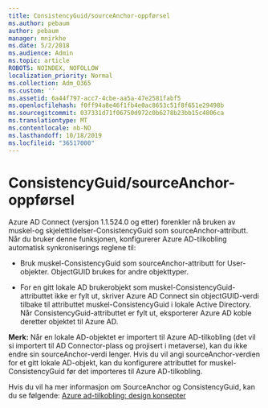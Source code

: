 ```yaml
---
title: ConsistencyGuid/sourceAnchor-oppførsel
ms.author: pebaum
author: pebaum
manager: mnirkhe
ms.date: 5/2/2018
ms.audience: Admin
ms.topic: article
ROBOTS: NOINDEX, NOFOLLOW
localization_priority: Normal
ms.collection: Adm_O365
ms.custom: ''
ms.assetid: 6a44f797-acc7-4cbe-aa5a-47e2581fabf5
ms.openlocfilehash: f0ff94a8e46f1fb4e0ac8653c51f8f651e29498b
ms.sourcegitcommit: 037331d71f06750d972c0b6278b23bb15c4806ca
ms.translationtype: MT
ms.contentlocale: nb-NO
ms.lasthandoff: 10/18/2019
ms.locfileid: "36517000"
---
```

# <a name="consistencyguid--sourceanchor-behavior"></a>ConsistencyGuid/sourceAnchor-oppførsel

Azure AD Connect (versjon 1.1.524.0 og etter) forenkler nå bruken av muskel-og skjelettlidelser-ConsistencyGuid som sourceAnchor-attributt. Når du bruker denne funksjonen, konfigurerer Azure AD-tilkobling automatisk synkroniserings reglene til:
  
- Bruk muskel-ConsistencyGuid som sourceAnchor-attributt for User-objekter. ObjectGUID brukes for andre objekttyper.
    
- For en gitt lokale AD brukerobjekt som muskel-ConsistencyGuid-attributtet ikke er fylt ut, skriver Azure AD Connect sin objectGUID-verdi tilbake til attributtet muskel-ConsistencyGuid i lokale Active Directory. Når ConsistencyGuid-attributtet er fylt ut, eksporterer Azure AD koble deretter objektet til Azure AD.
    
 **Merk:** Når en lokale AD-objektet er importert til Azure AD-tilkobling (det vil si importert til AD Connector-plass og projisert i metaverse), kan du ikke endre sin sourceAnchor-verdi lenger. Hvis du vil angi sourceAnchor-verdien for et gitt lokale AD-objekt, kan du konfigurere attributtet for muskel-ConsistencyGuid før det importeres til Azure AD-tilkobling. 
  
Hvis du vil ha mer informasjon om SourceAnchor og ConsistencyGuid, kan du se følgende: [Azure ad-tilkobling: design konsepter](https://docs.microsoft.com/azure/active-directory/connect/active-directory-aadconnect-design-concepts)
  

